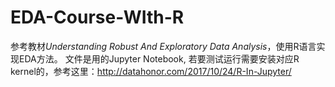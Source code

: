 # EDA-Course-WIth-R

参考教材*Understanding Robust And Exploratory Data Analysis*，使用R语言实现EDA方法。
文件是用的Jupyter Notebook, 若要测试运行需要安装对应R kernel的，参考这里：http://datahonor.com/2017/10/24/R-In-Jupyter/ 
